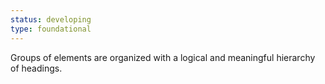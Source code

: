 ```yaml
---
status: developing
type: foundational
---
```


Groups of elements are organized with a logical and meaningful hierarchy of headings.

